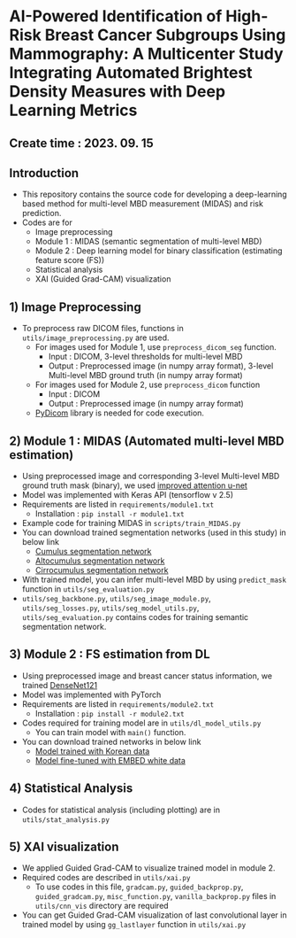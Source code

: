 # AI-Powered Identification of High-Risk Breast Cancer Subgroups Using Mammography: A Multicenter Study Integrating Automated Brightest Density Measures with Deep Learning Metrics

## Create time : 2023. 09. 15

## Introduction
- This repository contains the source code for developing a deep-learning based method for multi-level MBD measurement (MIDAS) and risk prediction.
- Codes are for
  - Image preprocessing 
  - Module 1 : MIDAS (semantic segmentation of multi-level MBD)
  - Module 2 : Deep learning model for binary classification (estimating feature score (FS))
  - Statistical analysis
  - XAI (Guided Grad-CAM) visualization 

## 1) Image Preprocessing 
- To preprocess raw DICOM files, functions in `utils/image_preprocessing.py` are used.
  - For images used for Module 1, use `preprocess_dicom_seg` function.
    - Input : DICOM, 3-level thresholds for multi-level MBD
    - Output : Preprocessed image (in numpy array format), 3-level Multi-level MBD ground truth (in numpy array format)
  - For images used for Module 2, use `preprocess_dicom` function
    - Input : DICOM
    - Output : Preprocessed image (in numpy array format)
  - [PyDicom](https://pydicom.github.io/) library is needed for code execution. 

## 2) Module 1 : MIDAS (Automated multi-level MBD estimation) 
- Using preprocessed image and corresponding 3-level Multi-level MBD ground truth mask (binary), we used [improved attention u-net](https://github.com/nabsabraham/focal-tversky-unet)
- Model was implemented with Keras API (tensorflow v 2.5) 
- Requirements are listed in `requirements/module1.txt`
  - Installation : `pip install -r module1.txt`
- Example code for training MIDAS in `scripts/train_MIDAS.py`
- You can download trained segmentation networks (used in this study) in below link
  - [Cumulus segmentation network](https://drive.google.com/file/d/1HTpdhpmr0Hy9NWSLysOs0PaXNqBqRIRK/view?usp=drive_link)
  - [Altocumulus segmentation network](https://drive.google.com/file/d/15qBStqVLjUQDxQud4xSt4N8M4yhATtO5/view?usp=drive_link)
  - [Cirrocumulus segmentation network](https://drive.google.com/file/d/1cizT5bi7hcsXkqCJrDrqY7AfABfw0oPI/view?usp=drive_link)
- With trained model, you can infer multi-level MBD by using `predict_mask` function in `utils/seg_evaluation.py`
- `utils/seg_backbone.py`, `utils/seg_image_module.py`, `utils/seg_losses.py`, `utils/seg_model_utils.py`, `utils/seg_evaluation.py` contains codes for training semantic segmentation network. 

## 3) Module 2 : FS estimation from DL 
- Using preprocessed image and breast cancer status information, we trained [DenseNet121](https://pytorch.org/vision/main/models/generated/torchvision.models.densenet121.html)
- Model was implemented with PyTorch
- Requirements are listed in `requirements/module2.txt`
  - Installation : `pip install -r module2.txt`
- Codes required for training model are in `utils/dl_model_utils.py`
  - You can train model with `main()` function.
- You can download trained networks in below link
  - [Model trained with Korean data](https://drive.google.com/file/d/12wBwl1tQ1R5bwoH1lIhrBLMtqzavSLJG/view?usp=drive_link)
  - [Model fine-tuned with EMBED white data](https://drive.google.com/file/d/1vzMrulTfQ1BsTX4vH-UFuv6ImiDKtzAz/view?usp=drive_link) 
 
## 4) Statistical Analysis
- Codes for statistical analysis (including plotting) are in `utils/stat_analysis.py`

## 5) XAI visualization 
- We applied Guided Grad-CAM to visualize trained model in module 2.
- Required codes are described in `utils/xai.py`
  - To use codes in this file, `gradcam.py`, `guided_backprop.py`, `guided_gradcam.py`, `misc_function.py`, `vanilla_backprop.py` files in `utils/cnn_vis` directory are required
- You can get Guided Grad-CAM visualization of last convolutional layer in trained model by using `gg_lastlayer` function in `utils/xai.py`
  
